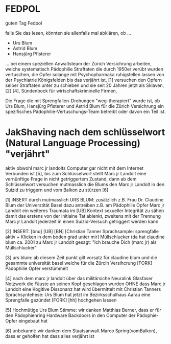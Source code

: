 # FEDPOL

guten Tag Fedpol

falls Sie das lesen, könnten sie allenfalls mal abklären, ob ...

* Urs Blum
* Astrid Blum
* Hansjürg Pfisterer

... bei einem speziellen Anwaltsteam der Zürich Versichrung arbeiten, welche systematisch Pädophilie Straftaten die durch 1950er verübt wurden vertuschen, die Opfer solange mit Psychopharmaka ruhigstellen lassen von der Psychiatrie Königsfelden bis das verjährt ist, [1] versuchen den Opfern selber Straftaten unter zu schieben und sie seit 20 Jahren jetzt als Sklaven, [2] [4], Sündenbock für wirtschaftskriminelle Firmen, 

Die Frage die mit Sprengfallen-Drohungen "weg-therapiert" wurde ist, ob Urs Blum, Hansjürg Pfisterer und Astrid Blum für die Zürich Versichrung ein spezifisches Pädophilie-Vertuschungs-Team betreibt oder davon ein Teil ist.




JakShaving  nach dem schlüsselwort (Natural Language Processing) "verjährt"
==========
aktiv obwohl marc jr landolts Computer gar nicht mit dem Internet Verbunden ist [5], bis zum Schlüsselwort stellt Marc jr Landolt eine vernünftige Frage in nicht getriggertem Zustand, dann ab dem Schlüsselwort versuchen mutmasslich die Blums den Marc jr Landolt in den Suizid zu triggern und vom Balkon zu stürzen [6]

[1] iNSERT durch mutmasslich URS BLUM: zusätzlich z.B. Frau Dr. Claudine Blum der Universtität Basel dazu antreiben z.B. am Pädophilie Opfer Marc jr Landolt ein weiteres Traumata im [UB] Kontext sexueller Integrität zu sähen damit das erstens von der initialne Tat ablenkt, zweitens mit der Trennung Marc jr Landolt jederzeit in einen Suizid-Versuch getriggert werden kann

[2] INSERT: [bnu] [UB] [BN] [Christian Tanner Sprachsample: sprengfalle aktiv + Klicken in dem boden grad unter mir] Müllschlucker (da hat claudine blum ca. 2001 zu Marc jr Landolt gesagt: "Ich brauche Dich (marc jr) als Müllschlucker" 

[3] urs blum: ab diesem Zeit punkt gilt vorsatz für claudine blum und die gesammte universität basel welche für die Zürcih Versihcrung [FORK] Pädophilie Opfer verstümmelt

[4] nach dem marc jr landolt über das militärsiche Neuralink Glasfaser Netzwerk die Fäuste an seinen Kopf geschlagen wurden OHNE dass Marc jr Landolt eine Kogitive Dissonanz hat wird übermittelt mit Christian Tanners Sprachsyntehese: Urs Blum hat jetzt im Bezirksschulhaus Aarau eine Sprengfalle gezündet [FORK] [hh] hochgehen lassen

[5] Hochmütige Urs Blum Stimme: wir danken Matthias Berner, dass er für den Pädophienring Hardware Backdoors in den Computer der Pädophie-Opfer eingebaut hat

[6] unbekannt: wir danken dem Staatsanwalt Marco Spring(vomBalkon), dass er geholfen hat dass alles verjährt ist


